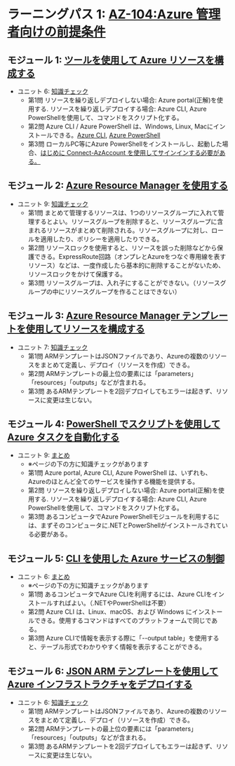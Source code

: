# ラーニングパス 1: [AZ-104:Azure 管理者向けの前提条件](https://docs.microsoft.com/ja-jp/learn/paths/az-104-administrator-prerequisites/)
## モジュール 1: [ツールを使用して Azure リソースを構成する](https://docs.microsoft.com/ja-jp/learn/modules/configure-azure-resources-tools/)
- ユニット 6: [知識チェック](https://docs.microsoft.com/ja-jp/learn/modules/configure-azure-resources-tools/6-knowledge-check)
  - 第1問 リソースを繰り返しデプロイしない場合: Azure portal(正解)を使用する. リソースを繰り返しデプロイする場合: Azure CLI, Azure PowerShellを使用して、コマンドをスクリプト化する。
  - 第2問 Azure CLI / Azure PowerShell は、Windows, Linux, Macにインストールできる。[Azure CLI](https://docs.microsoft.com/ja-jp/cli/azure/install-azure-cli), [Azure PowerShell](https://docs.microsoft.com/ja-jp/powershell/azure/install-az-ps?view=azps-7.5.0)
  - 第3問 ローカルPC等にAzure PowerShellをインストールし、起動した場合、[はじめに Connect-AzAccount を使用してサインインする必要がある。](https://docs.microsoft.com/ja-jp/powershell/azure/authenticate-azureps?view=azps-0.10.0)
## モジュール 2: [Azure Resource Manager を使用する](https://docs.microsoft.com/ja-jp/learn/modules/use-azure-resource-manager/)
- ユニット 9: [知識チェック](https://docs.microsoft.com/ja-jp/learn/modules/use-azure-resource-manager/9-knowledge-check)
  - 第1問 まとめて管理するリソースは、1つのリソースグループに入れて管理するとよい。リソースグループを削除すると、リソースグループに含まれるリソースがまとめて削除される。リソースグループに対し、ロールを適用したり、ポリシーを適用したりできる。
  - 第2問 リソースロックを使用すると、リソースを誤った削除などから保護できる。ExpressRoute回路（オンプレとAzureをつなぐ専用線を表すリソース）などは、一度作成したら基本的に削除することがないため、リソースロックをかけて保護する。
  - 第3問 リソースグループは、入れ子にすることができない。（リソースグループの中にリソースグループを作ることはできない）
## モジュール 3: [Azure Resource Manager テンプレートを使用してリソースを構成する](https://docs.microsoft.com/ja-jp/learn/modules/configure-resources-arm-templates/)
- ユニット 7: [知識チェック](https://docs.microsoft.com/ja-jp/learn/modules/configure-resources-arm-templates/7-knowledge-check)
  - 第1問 ARMテンプレートはJSONファイルであり、Azureの複数のリソースをまとめて定義し、デプロイ（リソースを作成）できる。
  - 第2問 ARMテンプレートの最上位の要素には「parameters」「resources」「outputs」などが含まれる。
  - 第3問 あるARMテンプレートを2回デプロイしてもエラーは起きず、リソースに変更は生じない。
## モジュール 4: [PowerShell でスクリプトを使用して Azure タスクを自動化する](https://docs.microsoft.com/ja-jp/learn/modules/automate-azure-tasks-with-powershell/)
- ユニット 9: [まとめ](https://docs.microsoft.com/ja-jp/learn/modules/automate-azure-tasks-with-powershell/9-summary)
  - ※ページの下の方に知識チェックがあります
  - 第1問 Azure portal, Azure CLI, Azure PowerShell は、いずれも、Azureのほとんど全てのサービスを操作する機能を提供する。
  - 第2問 リソースを繰り返しデプロイしない場合: Azure portal(正解)を使用する. リソースを繰り返しデプロイする場合: Azure CLI, Azure PowerShellを使用して、コマンドをスクリプト化する。
  - 第3問 あるコンピュータでAzure PowerShellモジュールを利用するには、まずそのコンピュータに.NETとPowerShellがインストールされている必要がある。
## モジュール 5: [CLI を使用した Azure サービスの制御](https://docs.microsoft.com/ja-jp/learn/modules/control-azure-services-with-cli/)
- ユニット 6: [まとめ](https://docs.microsoft.com/ja-jp/learn/modules/control-azure-services-with-cli/6-summary)
  - ※ページの下の方に知識チェックがあります
  - 第1問 あるコンピュータでAzure CLIを利用するには、Azure CLIをインストールすればよい。（.NETやPowerShellは不要）
  - 第2問 Azure CLI は、Linux、macOS、および Windows にインストールできる。使用するコマンドはすべてのプラットフォームで同じである。
  - 第3問 Azure CLIで情報を表示する際に「--output table」を使用すると、テーブル形式でわかりやすく情報を表示することができる。
## モジュール 6: [JSON ARM テンプレートを使用して Azure インフラストラクチャをデプロイする](https://docs.microsoft.com/ja-jp/learn/modules/create-azure-resource-manager-template-vs-code/)
- ユニット 6: [知識チェック](https://docs.microsoft.com/ja-jp/learn/modules/create-azure-resource-manager-template-vs-code/6-knowledge-check)
  - 第1問 ARMテンプレートはJSONファイルであり、Azureの複数のリソースをまとめて定義し、デプロイ（リソースを作成）できる。
  - 第2問 ARMテンプレートの最上位の要素には「parameters」「resources」「outputs」などが含まれる。
  - 第3問 あるARMテンプレートを2回デプロイしてもエラーは起きず、リソースに変更は生じない。
